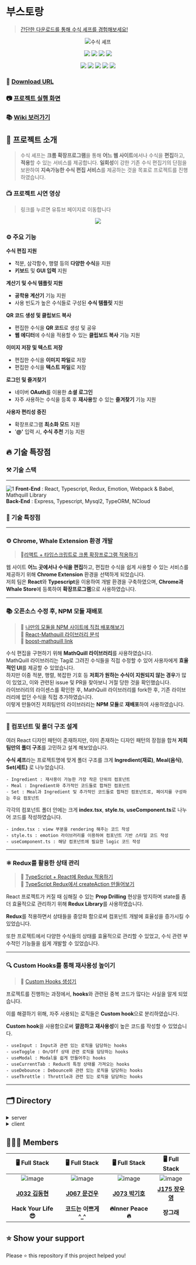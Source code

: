 # 부스토랑

> [간단한 다운로드를 통해 수식 셰프를 경험해보세요!]()  
  
<p align="center"><img src="https://user-images.githubusercontent.com/60457112/102003187-569c7a80-3d47-11eb-8412-3103461df502.gif" title="수식 셰프"/></p>


<p align="center">
  <img src="https://img.shields.io/badge/javascript-ES6+-yellow?logo=javascript"/>
  <img src="https://img.shields.io/badge/typescript-v4.0.5-blue?logo=typescript"/>
  <img src="https://img.shields.io/badge/node.js-v15.2.1-green?logo=node.js"/>
  <img src="https://img.shields.io/badge/mysql-v5.7.32-blue?logo=mysql"/>
</P>
<p align="center">
  <img src="https://img.shields.io/badge/react-17.0.1-1cf?logo=react"/>
  <img src="https://img.shields.io/badge/redux-4.0.5-purple?logo=redux"/>
  <img src="https://img.shields.io/badge/emotion-11.0.0-pink?logo=emotion"/>
  <img src="https://img.shields.io/badge/Webpack-v4.44.1-%238DD6F9?logo=webpack"/>
  <img src="https://img.shields.io/badge/Babel-v7.12.1-%23F9DC3E?logo=Babel"/>
</p>

### 📩 [Download URL]()

### 📷 [프로젝트 실행 화면]()

### 📚 [Wiki 보러가기](https://github.com/boostcamp-2020/Project15-C-Client-Based-Formula-Editor/wiki)

## 📌 프로젝트 소개
> 수식 셰프는 **크롬 확장프로그램**을 통해 **어느 웹 사이트**에서나 수식을 **편집**하고, **적용**할 수 있는 서비스를 제공합니다. **일회성**이 강한 기존 수식 편집기의 단점을 보완하여 **지속가능한 수식 편집 서비스**를 제공하는 것을 목표로 프로젝트를 진행하였습니다.
### 📺 프로젝트 시연 영상
> 링크를 누르면 유튜브 페이지로 이동합니다
<p align="center"><img src="https://user-images.githubusercontent.com/60457112/99751593-dd35b180-2b25-11eb-886d-65bb2e2ecaf4.png"/></p>

### ⚙️ 주요 기능
**수식 편집 지원**
- 적분, 삼각함수, 행렬 등의 **다양한 수식**을 지원
- **키보드** 및 **GUI 입력** 지원

**계산기 및 수식 템플릿 지원**
- **공학용 계산기** 기능 지원
- 사용 빈도가 높은 수식들로 구성된 **수식 템플릿** 지원

**QR 코드 생성 및 클립보드 복사**
- 편집한 수식을 **QR 코드**로 생성 및 공유
- **웹 에디터**에 수식을 적용할 수 있는 **클립보드 복사** 기능 지원

**이미지 저장 및 텍스트 저장**
- 편집한 수식을 **이미지 파일**로 저장
- 편집한 수식을 **텍스트 파일**로 저장

**로그인 및 즐겨찾기**
- 네이버 **OAuth**를 이용한 **소셜** **로그인**
- 자주 사용하는 수식을 등록 후 **재사용**할 수 있는 **즐겨찾기** 기능 지원

**사용자 편리성 증진**

- 확장프로그램 **최소화 모드** 지원
- '**@'** 입력 시, **수식 추천** 기능 지원


## 🔥 기술 특장점
### ⚒️ 기술 스택
---
![1](https://user-images.githubusercontent.com/60457112/102003331-35d52480-3d49-11eb-8b28-a69653ca5e7b.jpg)
**Front-End** : React, Typescript, Redux, Emotion, Webpack & Babel, Mathquill Library  
**Back-End** : Express, Typescript, Mysql2, TypeORM, NCloud

### 🌈 기술 특장점
---
### ⚙️ Chrome, Whale Extension 환경 개발
> 🔗[리액트 + 타입스크립트로 크롬 확장프로그램 적용하기](https://github.com/boostcamp-2020/Project15-C-Client-Based-Formula-Editor/wiki/%EB%A6%AC%EC%95%A1%ED%8A%B8---%ED%83%80%EC%9E%85%EC%8A%A4%ED%81%AC%EB%A6%BD%ED%8A%B8-=-%ED%81%AC%EB%A1%AC-%ED%99%95%EC%9E%A5%ED%94%84%EB%A1%9C%EA%B7%B8%EB%9E%A8-%EB%A7%8C%EB%93%A4%EA%B8%B0!)  

웹 사이트 **어느 곳에서나 수식을 편집**하고, 편집한 수식을 쉽게 사용할 수 있는 서비스를 제공하기 위해 **Chrome Extension** 환경을 선택하게 되었습니다.   
저희 팀은 **React**와 **Typescript**을 이용하여 개발 환경을 구축하였으며, **Chrome과 Whale Store**에 등록하여 **확장프로그램**으로 사용하였습니다.

---

### 📚 오픈소스 수정 후, NPM 모듈 재배포 
> 🔗 [나만의 모듈을 NPM 사이트에 직접 배포해보기](https://github.com/boostcamp-2020/Project15-C-Client-Based-Formula-Editor/wiki/%EB%82%98%EB%A7%8C%EC%9D%98-%EB%AA%A8%EB%93%88%EC%9D%84-NPM-%EC%82%AC%EC%9D%B4%ED%8A%B8%EC%97%90-%EC%A7%81%EC%A0%91-%EB%B0%B0%ED%8F%AC%ED%95%B4%EB%B3%B4%EA%B8%B0)  
> 🔗 [React-Mathquill 라이브러리 분석](https://github.com/boostcamp-2020/Project15-C-Client-Based-Formula-Editor/wiki/React-Mathquill-%EB%9D%BC%EC%9D%B4%EB%B8%8C%EB%9F%AC%EB%A6%AC-%EB%B6%84%EC%84%9D)  
> 🔗 [boost-mathquill link](https://www.npmjs.com/package/boost-mathquill)  

수식 편집을 구현하기 위해 **MathQuill 라이브러리**를 사용하였습니다.  
MathQuill 라이브러리는 Tag로 그려진 수식들을 직접 수정할 수 있어 사용자에게 **효율적인 UI**를 제공할 수 있었습니다.  
하지만 이중 적분, 행렬, 복잡한 기호 등 **저희가 원하는 수식이 지원되지 않는 경우**가 많이 있었고, 이와 관련된 issue 및 PR을 찾아보니 거절 당한 것을 확인했습니다.  
라이브러리의 라이센스를 확인한 후, MathQuill 라이브러리를 fork한 후, 기존 라이브러리에 없던 수식을 직접 추가하였습니다.  
이렇게 만들어진 저희팀만의 라이브러리는 **NPM 모듈**로 **재배포**하여 사용하였습니다.  

---

### 📁 컴포넌트 및 폴더 구조 설계

여러 React 디자인 패턴이 존재하지만, 이미 존재하는 디자인 패턴의 장점을 합쳐 **저희 팀만의 폴더 구조**를 고민하고 설계 해보았습니다.

**수식 셰프**라는 프로젝트명에 맞게 폴더 구조를 크게 **Ingredient(재료)**, **Meal(음식)**, **Set(세트)** 로 나누었습니다. 

```
- Ingredient : 재사용이 가능한 가장 작은 단위의 컴포넌트
- Meal : Ingredient와 추가적인 코드들로 합쳐진 컴포넌트
- Set : Meal과 Ingredient 및 추가적인 코드들로 합쳐진 컴포넌트로, 페이지를 구성하는 주요 컴포넌트
```

각각의 컴포넌트 폴더 안에는 크게 **index.tsx**, **style.ts**, **useComponent.ts**로 나누어 코드를 작성하였습니다.

```
- index.tsx : view 부분을 rendering 해주는 코드 작성
- style.ts : emotion 라이브러리를 이용하여 컴포넌트 기반 스타일 코드 작성
- useComponent.ts : 해당 컴포넌트에 필요한 logic 코드 작성
```

---

### ⚛️ Redux를 활용한 상태 관리
> 🔗 [TypeScript + React에 Redux 적용하기](https://github.com/boostcamp-2020/Project15-C-Client-Based-Formula-Editor/wiki/TypeScript---React%EC%97%90-Redux-%EC%A0%81%EC%9A%A9%ED%95%98%EA%B8%B0)  
> 🔗 [TypeScript Redux에서 createAction 만들어보기](https://github.com/boostcamp-2020/Project15-C-Client-Based-Formula-Editor/wiki/TypeScript-Redux%EC%97%90%EC%84%9C-createAction-%EB%A7%8C%EB%93%A4%EC%96%B4%EB%B3%B4%EA%B8%B0)  

React 프로젝트가 커질 때 심해질 수 있는 **Prop Drilling** 현상을 방지하며 state를 좀 더 효율적으로 관리하기 위해 **Redux Library**를 사용하였습니다. 

**Redux**를 적용하면서 상태들을 중앙화 함으로써 컴포넌트 개발에 효율성을 증가시킬 수 있었습니다. 

또한 프로젝트에서 다양한 수식들의 상태를 효율적으로 관리할 수 있었고, 수식 관련 부수적인 기능들을 쉽게 개발할 수 있었습니다.

---
 
### 🔍 Custom Hooks를 통해 재사용성 높이기
> 🔗 [Custom Hooks 생성기](https://github.com/boostcamp-2020/Project15-C-Client-Based-Formula-Editor/wiki/useDebounce,-useThrottle)  

프로젝트를 진행하는 과정에서, **hooks**와 관련된 중복 코드가 많다는 사실을 알게 되었습니다.

이를 해결하기 위해, 자주 사용되는 로직들은 **Custom hook**으로 분리하였습니다.

**Custom hook**을 사용함으로써 **깔끔하고** **재사용성**이 높은 코드를 작성할 수 있었습니다.

```
- useInput : Input과 관련 있는 로직을 담당하는 hooks
- useToggle : On/Off 상태 관련 로직을 담당하는 hooks
- useModal : Modal을 쉽게 만들어주는 hooks
- useCurrentTab : Redux의 특정 상태를 가져오는 hooks
- useDebounce : Debounce와 관련 있는 로직을 담당하는 hooks
- useThrottle : Throttle과 관련 있는 로직을 담당하는 hooks
```

---

## 🗂 Directory

<details>
<summary>server</summary>
  <div markdown="1">
    
```
🗃 Project Folder  
📁server  
├── app.js
├── 📁src  
│   ├── 📁controllers 
│   ├── 📁entity
│   ├── 📁repository
│   ├── 📁router
│   │   ├── 📁user
│   │   └── 📁favorite
│   ├── 📁service
│   ├── 📁types
│   ├── 📁utils  
│   └──📁views
└── 📁__tests__  
```

  </div>
</details>

<details>
<summary>client</summary>
  <div markdown="1">
    
  ```
  📁client  
  ├── 📁public
  │   ├── 📁image    
  │   ├── background.js  
  │   ├── content.css
  │   ├── icon.png
  │   ├── manifest.json
  │   └── index.html
  └── 📁src
      ├── App
      ├── 📁components  
      │   ├── index.tsx   
      │   ├── style.ts
      │   └── use(폴더명).ts
      ├── 📁contexts
      │   ├── index.ts   
      │   ├── 📁latex
      │   └── 📁user
      ├── 📁hooks
      ├── 📁lib  
      │   ├── 📁apis
      │   ├── 📁constants
      │   └── 📁utils
      ├── 📁pages
      └── 📁__tests__  
  ```
  
  </div>
</details>

## 👩🏻‍💻 Members
| 🖥️ Full Stack | 🖥️ Full Stack | 🖥️ Full Stack | 🖥️ Full Stack |
| :----------: |  :--------:  |  :---------: |  :---------: |
|![image](https://user-images.githubusercontent.com/23556120/99749140-41a24200-2b21-11eb-992a-6221872b3e5e.png)|![image](https://user-images.githubusercontent.com/23556120/99749193-58489900-2b21-11eb-9271-145b292a6080.png)|![image](https://user-images.githubusercontent.com/23556120/99749230-6a2a3c00-2b21-11eb-9801-4e39472ee4a3.png)|![image](https://user-images.githubusercontent.com/23556120/99749255-77472b00-2b21-11eb-8c63-d66d5c73f002.png)|
| **[J032 김동현](https://github.com/dooking)** | **[J067 문건우](https://github.com/geonwoomun)** | **[J073 박기호](https://github.com/qkrrlgh519)** | **[J175 장우영](https://github.com/Woo-Dong93)** |
| **Hack Your Life 😎** | **코드는 이쁘게 ^_^**  | **:fire:Inner Peace:fire:** | **장그래** |


## ⭐ Show your support
Please ⭐️ this repository if this project helped you!
